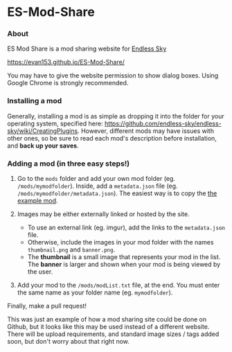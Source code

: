 # ES-Mod-Share

### About
ES Mod Share is a mod sharing website for [Endless Sky](http://endless-sky.github.io/)

https://evan153.github.io/ES-Mod-Share/

You may have to give the website permission to show dialog boxes. Using Google Chrome is strongly recommended.

### Installing a mod
Generally, installing a mod is as simple as dropping it into the folder for your operating system, specified here: https://github.com/endless-sky/endless-sky/wiki/CreatingPlugins.
However, different mods may have issues with other ones, so be sure to read each mod's description before installation, and **back up your saves**.

### Adding a mod (in three easy steps!)
1. Go to the `mods` folder and add your own mod folder (eg. `/mods/mymodfolder`). Inside, add a `metadata.json` file (eg. `/mods/mymodfolder/metadata.json`). The easiest way is to copy the [the example mod](https://github.com/evan153/ES-Mod-Share/tree/gh-pages/mods/mod-example-title).

2. Images may be either externally linked or hosted by the site.
    - To use an external link (eg. imgur), add the links to the `metadata.json` file.
    - Otherwise, include the images in your mod folder with the names `thumbnail.png` and `banner.png`.
    - The **thumbnail** is a small image that represents your mod in the list. The **banner** is larger and shown when your mod is being viewed by the user.

3. Add your mod to the `/mods/modList.txt` file, at the end. You must enter the same name as your folder name (eg. `mymodfolder`).

Finally, make a pull request!

This was just an example of how a mod sharing site could be done on Github, but it looks like this may be used instead of a different website. There will be upload requirements, and standard image sizes / tags added soon, but don't worry about that right now.
